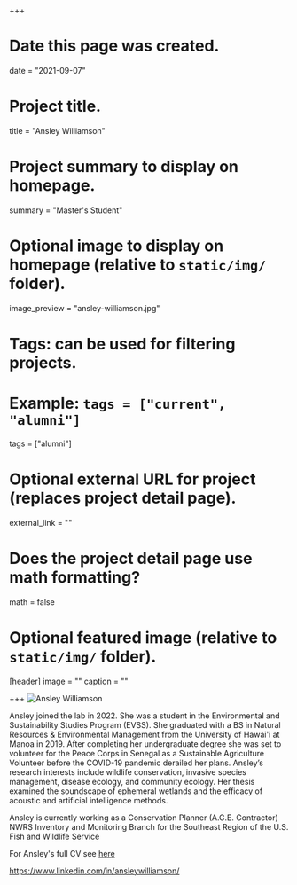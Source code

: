 +++
# Date this page was created.
date = "2021-09-07"

# Project title.
title = "Ansley Williamson"

# Project summary to display on homepage.
summary = "Master's Student"

# Optional image to display on homepage (relative to `static/img/` folder).
image_preview = "ansley-williamson.jpg"

# Tags: can be used for filtering projects.
# Example: `tags = ["current", "alumni"]`
tags = ["alumni"]

# Optional external URL for project (replaces project detail page).
external_link = ""

# Does the project detail page use math formatting?
math = false

# Optional featured image (relative to `static/img/` folder).
[header]
image = ""
caption = ""

+++
![Ansley Williamson](/img/ansley-williamson.jpg)

Ansley joined the lab in 2022. She was a student in the Environmental and
Sustainability Studies Program (EVSS). She graduated with a BS in Natural
Resources & Environmental Management from the University of Hawai'i at Manoa in
2019. After completing her undergraduate degree she was set to volunteer for the
Peace Corps in Senegal as a Sustainable Agriculture Volunteer before the
COVID-19 pandemic derailed her plans. Ansley’s research interests include
wildlife conservation, invasive species management, disease ecology, and
community ecology. Her thesis examined the soundscape of ephemeral
wetlands and the efficacy of acoustic and artificial intelligence methods.

Ansley is currently working as a Conservation Planner (A.C.E. Contractor) NWRS
Inventory and Monitoring Branch for the Southeast Region of the U.S. Fish and
Wildlife Service

For Ansley's full CV see [here](/files/williamson-CV.pdf)

https://www.linkedin.com/in/ansleywilliamson/
